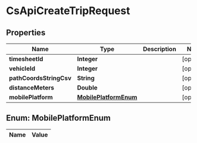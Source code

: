 
# CsApiCreateTripRequest

## Properties
Name | Type | Description | Notes
------------ | ------------- | ------------- | -------------
**timesheetId** | **Integer** |  |  [optional]
**vehicleId** | **Integer** |  |  [optional]
**pathCoordsStringCsv** | **String** |  |  [optional]
**distanceMeters** | **Double** |  |  [optional]
**mobilePlatform** | [**MobilePlatformEnum**](#MobilePlatformEnum) |  |  [optional]


<a name="MobilePlatformEnum"></a>
## Enum: MobilePlatformEnum
Name | Value
---- | -----



